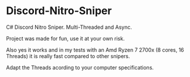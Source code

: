 # Discord-Nitro-Sniper
C# Discord Nitro Sniper. Multi-Threaded and Async.

Project was made for fun, use it at your own risk.

Also yes it works and in my tests with an Amd Ryzen 7 2700x (8 cores, 16 Threads) it is really fast compared to other snipers.

Adapt the Threads acording to your computer specifications.
